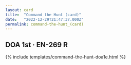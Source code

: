 ```yaml
---
layout: card
title:  "Command the Hunt (card)"
date:   "2022-12-29T21:47:37.000Z"
permalink: command-the-hunt_(card)
---
```


## DOA 1st &middot; EN-269 R

{% include templates/command-the-hunt-doa1e.html %}
